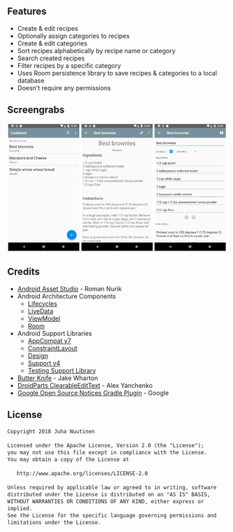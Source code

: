 ## Features
* Create & edit recipes
* Optionally assign categories to recipes
* Create & edit categories
* Sort recipes alphabetically by recipe name or category
* Search created recipes
* Filter recipes by a specific category
* Uses Room persistence library to save recipes & categories to a local database
* Doesn't require any permissions

## Screengrabs

![cookbook](images/grabs3.png)

## Credits
* [Android Asset Studio](https://github.com/romannurik/AndroidAssetStudio) - Roman Nurik
* Android Architecture Components
  * [Lifecycles](https://developer.android.com/topic/libraries/architecture/lifecycle.html)
  * [LiveData](https://developer.android.com/topic/libraries/architecture/livedata.html)
  * [ViewModel](https://developer.android.com/topic/libraries/architecture/viewmodel.html)
  * [Room](https://developer.android.com/topic/libraries/architecture/room.html)
* Android Support Libraries
  * [AppCompat v7](https://developer.android.com/topic/libraries/support-library/packages.html#v7-appcompat)
  * [ConstraintLayout](https://developer.android.com/reference/android/support/constraint/ConstraintLayout.html)
  * [Design](https://developer.android.com/topic/libraries/support-library/features.html#material-design)
  * [Support v4](https://developer.android.com/topic/libraries/support-library/packages.html#v4)
  * [Testing Support Library](https://developer.android.com/topic/libraries/testing-support-library/index.html)
* [Butter Knife](https://github.com/JakeWharton/butterknife) - Jake Wharton
* [DroidParts ClearableEditText](https://github.com/droidparts/droidparts/blob/master/droidparts-misc/src/org/droidparts/widget/ClearableEditText.java) - Alex Yanchenko
* [Google Open Source Notices Gradle Plugin](https://developers.google.com/android/guides/opensource) - Google


## License

    Copyright 2018 Juha Nuutinen

    Licensed under the Apache License, Version 2.0 (the "License");
    you may not use this file except in compliance with the License.
    You may obtain a copy of the License at

       http://www.apache.org/licenses/LICENSE-2.0

    Unless required by applicable law or agreed to in writing, software
    distributed under the License is distributed on an "AS IS" BASIS,
    WITHOUT WARRANTIES OR CONDITIONS OF ANY KIND, either express or implied.
    See the License for the specific language governing permissions and
    limitations under the License.
